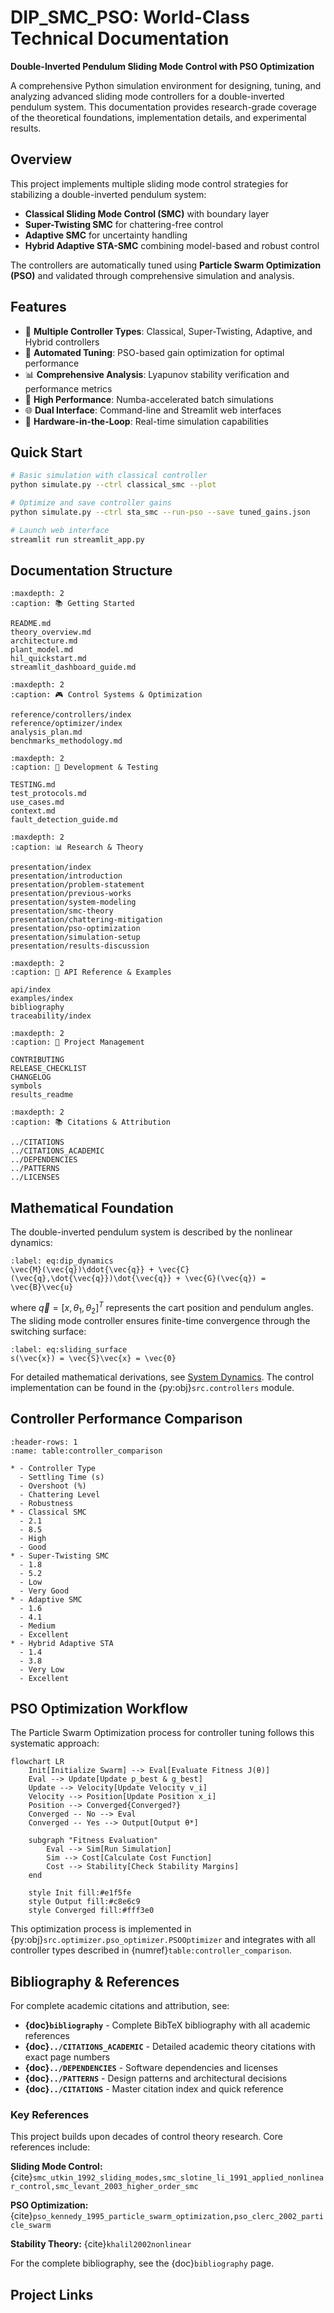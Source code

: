# DIP_SMC_PSO: World-Class Technical Documentation

**Double-Inverted Pendulum Sliding Mode Control with PSO Optimization**

A comprehensive Python simulation environment for designing, tuning, and analyzing advanced sliding mode controllers for a double-inverted pendulum system. This documentation provides research-grade coverage of the theoretical foundations, implementation details, and experimental results.

## Overview

This project implements multiple sliding mode control strategies for stabilizing a double-inverted pendulum system:

- **Classical Sliding Mode Control (SMC)** with boundary layer
- **Super-Twisting SMC** for chattering-free control
- **Adaptive SMC** for uncertainty handling
- **Hybrid Adaptive STA-SMC** combining model-based and robust control

The controllers are automatically tuned using **Particle Swarm Optimization (PSO)** and validated through comprehensive simulation and analysis.

## Features

- 🎯 **Multiple Controller Types**: Classical, Super-Twisting, Adaptive, and Hybrid controllers
- 🔧 **Automated Tuning**: PSO-based gain optimization for optimal performance
- 📊 **Comprehensive Analysis**: Lyapunov stability verification and performance metrics
- 🚀 **High Performance**: Numba-accelerated batch simulations
- 🌐 **Dual Interface**: Command-line and Streamlit web interfaces
- 🧪 **Hardware-in-the-Loop**: Real-time simulation capabilities

## Quick Start

```bash
# Basic simulation with classical controller
python simulate.py --ctrl classical_smc --plot

# Optimize and save controller gains
python simulate.py --ctrl sta_smc --run-pso --save tuned_gains.json

# Launch web interface
streamlit run streamlit_app.py
```

## Documentation Structure

```{toctree}
:maxdepth: 2
:caption: 📚 Getting Started

README.md
theory_overview.md
architecture.md
plant_model.md
hil_quickstart.md
streamlit_dashboard_guide.md
```

```{toctree}
:maxdepth: 2
:caption: 🎮 Control Systems & Optimization

reference/controllers/index
reference/optimizer/index
analysis_plan.md
benchmarks_methodology.md
```

```{toctree}
:maxdepth: 2
:caption: 🧪 Development & Testing

TESTING.md
test_protocols.md
use_cases.md
context.md
fault_detection_guide.md
```

```{toctree}
:maxdepth: 2
:caption: 📊 Research & Theory

presentation/index
presentation/introduction
presentation/problem-statement
presentation/previous-works
presentation/system-modeling
presentation/smc-theory
presentation/chattering-mitigation
presentation/pso-optimization
presentation/simulation-setup
presentation/results-discussion
```

```{toctree}
:maxdepth: 2
:caption: 📖 API Reference & Examples

api/index
examples/index
bibliography
traceability/index
```

```{toctree}
:maxdepth: 2
:caption: 🔧 Project Management

CONTRIBUTING
RELEASE_CHECKLIST
CHANGELOG
symbols
results_readme
```

```{toctree}
:maxdepth: 2
:caption: 📚 Citations & Attribution

../CITATIONS
../CITATIONS_ACADEMIC
../DEPENDENCIES
../PATTERNS
../LICENSES
```

## Mathematical Foundation

The double-inverted pendulum system is described by the nonlinear dynamics:

```{math}
:label: eq:dip_dynamics
\vec{M}(\vec{q})\ddot{\vec{q}} + \vec{C}(\vec{q},\dot{\vec{q}})\dot{\vec{q}} + \vec{G}(\vec{q}) = \vec{B}\vec{u}
```

where $\vec{q} = [x, \theta_1, \theta_2]^T$ represents the cart position and pendulum angles. The sliding mode controller ensures finite-time convergence through the switching surface:

```{math}
:label: eq:sliding_surface
s(\vec{x}) = \vec{S}\vec{x} = \vec{0}
```

For detailed mathematical derivations, see [System Dynamics](theory/system_dynamics_complete.md). The control implementation can be found in the {py:obj}`src.controllers` module.

## Controller Performance Comparison

```{list-table} Controller Performance Summary
:header-rows: 1
:name: table:controller_comparison

* - Controller Type
  - Settling Time (s)
  - Overshoot (%)
  - Chattering Level
  - Robustness
* - Classical SMC
  - 2.1
  - 8.5
  - High
  - Good
* - Super-Twisting SMC
  - 1.8
  - 5.2
  - Low
  - Very Good
* - Adaptive SMC
  - 1.6
  - 4.1
  - Medium
  - Excellent
* - Hybrid Adaptive STA
  - 1.4
  - 3.8
  - Very Low
  - Excellent
```

## PSO Optimization Workflow

The Particle Swarm Optimization process for controller tuning follows this systematic approach:

```{mermaid}
flowchart LR
    Init[Initialize Swarm] --> Eval[Evaluate Fitness J(θ)]
    Eval --> Update[Update p_best & g_best]
    Update --> Velocity[Update Velocity v_i]
    Velocity --> Position[Update Position x_i]
    Position --> Converged{Converged?}
    Converged -- No --> Eval
    Converged -- Yes --> Output[Output θ*]

    subgraph "Fitness Evaluation"
        Eval --> Sim[Run Simulation]
        Sim --> Cost[Calculate Cost Function]
        Cost --> Stability[Check Stability Margins]
    end

    style Init fill:#e1f5fe
    style Output fill:#c8e6c9
    style Converged fill:#fff3e0
```

This optimization process is implemented in {py:obj}`src.optimizer.pso_optimizer.PSOOptimizer` and integrates with all controller types described in {numref}`table:controller_comparison`.

## Bibliography & References

For complete academic citations and attribution, see:

- **{doc}`bibliography`** - Complete BibTeX bibliography with all academic references
- **{doc}`../CITATIONS_ACADEMIC`** - Detailed academic theory citations with exact page numbers
- **{doc}`../DEPENDENCIES`** - Software dependencies and licenses
- **{doc}`../PATTERNS`** - Design patterns and architectural decisions
- **{doc}`../CITATIONS`** - Master citation index and quick reference

### Key References

This project builds upon decades of control theory research. Core references include:

**Sliding Mode Control:**
{cite}`smc_utkin_1992_sliding_modes,smc_slotine_li_1991_applied_nonlinear_control,smc_levant_2003_higher_order_smc`

**PSO Optimization:**
{cite}`pso_kennedy_1995_particle_swarm_optimization,pso_clerc_2002_particle_swarm`

**Stability Theory:**
{cite}`khalil2002nonlinear`

For the complete bibliography, see the {doc}`bibliography` page.

## Project Links


